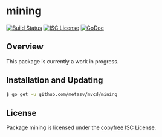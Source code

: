 mining
======

[![Build Status](https://travis-ci.org/metasv/bsvd.png?branch=master)](https://travis-ci.org/metasv/bsvd)
[![ISC License](http://img.shields.io/badge/license-ISC-blue.svg)](http://copyfree.org)
[![GoDoc](https://img.shields.io/badge/godoc-reference-blue.svg)](http://godoc.org/github.com/metasv/mvcd/mining)

## Overview

This package is currently a work in progress.

## Installation and Updating

```bash
$ go get -u github.com/metasv/mvcd/mining
```

## License

Package mining is licensed under the [copyfree](http://copyfree.org) ISC
License.
